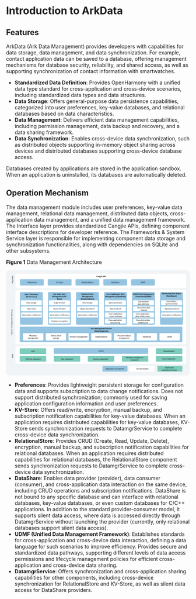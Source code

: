 # Introduction to ArkData

## Features

ArkData (Ark Data Management) provides developers with capabilities for data storage, data management, and data synchronization. For example, contact application data can be saved to a database, offering management mechanisms for database security, reliability, and shared access, as well as supporting synchronization of contact information with smartwatches.

- **Standardized Data Definition**: Provides OpenHarmony with a unified data type standard for cross-application and cross-device scenarios, including standardized data types and data structures.
- **Data Storage**: Offers general-purpose data persistence capabilities, categorized into user preferences, key-value databases, and relational databases based on data characteristics.
- **Data Management**: Delivers efficient data management capabilities, including permission management, data backup and recovery, and a data sharing framework.
- **Data Synchronization**: Enables cross-device data synchronization, such as distributed objects supporting in-memory object sharing across devices and distributed databases supporting cross-device database access.

Databases created by applications are stored in the application sandbox. When an application is uninstalled, its databases are automatically deleted.

## Operation Mechanism

The data management module includes user preferences, key-value data management, relational data management, distributed data objects, cross-application data management, and a unified data management framework. The Interface layer provides standardized Cangjie APIs, defining component interface descriptions for developer reference. The Frameworks & System Service layer is responsible for implementing component data storage and synchronization functionalities, along with dependencies on SQLite and other subsystems.

  **Figure 1** Data Management Architecture

  ![dataManagement](figures/data-management.png) <!-- ToBeReviewd -->

- **Preferences**: Provides lightweight persistent storage for configuration data and supports subscription to data change notifications. Does not support distributed synchronization; commonly used for saving application configuration information and user preferences.
- **KV-Store**: Offers read/write, encryption, manual backup, and subscription notification capabilities for key-value databases. When an application requires distributed capabilities for key-value databases, KV-Store sends synchronization requests to DatamgrService to complete cross-device data synchronization.
- **RelationalStore**: Provides CRUD (Create, Read, Update, Delete), encryption, manual backup, and subscription notification capabilities for relational databases. When an application requires distributed capabilities for relational databases, the RelationalStore component sends synchronization requests to DatamgrService to complete cross-device data synchronization.
- **DataShare**: Enables data provider (provider), data consumer (consumer), and cross-application data interaction on the same device, including CRUD operations and subscription notifications. DataShare is not bound to any specific database and can interface with relational databases, key-value databases, or even custom databases for C/C++ applications. In addition to the standard provider-consumer model, it supports silent data access, where data is accessed directly through DatamgrService without launching the provider (currently, only relational databases support silent data access).
- **UDMF (Unified Data Management Framework)**: Establishes standards for cross-application and cross-device data interaction, defining a data language for such scenarios to improve efficiency. Provides secure and standardized data pathways, supporting different levels of data access permissions and lifecycle management policies for efficient cross-application and cross-device data sharing.
- **DatamgrService**: Offers synchronization and cross-application sharing capabilities for other components, including cross-device synchronization for RelationalStore and KV-Store, as well as silent data access for DataShare providers.